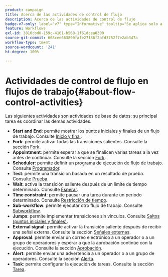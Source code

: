 ```yaml
---
product: campaign
title: Acerca de las actividades de control de flujo
description: Acerca de las actividades de control de flujo
badge-v7-only: label="v7" type="Informative" tooltip="Se aplica solo a Campaign Classic v7"
feature: Workflows
exl-id: 3810cbd0-159c-4161-b568-1f61dcea0300
source-git-commit: 668cee663890fafe27f86f2afd3752f7e2ab347a
workflow-type: tm+mt
source-wordcount: '241'
ht-degree: 100%

---
```


# Actividades de control de flujo en flujos de trabajo{#about-flow-control-activities}



Las siguientes actividades son actividades de base de datos: su principal tarea es coordinar las demás actividades.

* **Start and End**: permite mostrar los puntos iniciales y finales de un flujo de trabajo. Consulte [Inicio y final](start-and-end.md).
* **Fork**: permite activar todas las transiciones salientes. Consulte la sección [Fork](fork.md).
* **Appointment**: permite esperar a que se finalicen varias tareas a la vez antes de continuar. Consulte la sección [Fork](fork.md).
* **Scheduler**: permite definir un programa de ejecución de flujo de trabajo. Consulte [Programador](scheduler.md).
* **Test**: permite una transición basada en un resultado de prueba. Consulte [Prueba](test.md).
* **Wait**: activa la transición saliente después de un límite de tiempo determinado. Consulte [Esperar](wait.md).
* **Time constraint**: permite pausar una tarea durante un periodo determinado. Consulte [Restricción de tiempo](time-constraint.md).
* **Sub-workflow**: permite ejecutar otro flujo de trabajo. Consulte [Subworkflow](sub-workflow.md).
* **Jumps**: permite implementar transiciones sin vínculos. Consulte [Saltos (puntos iniciales y finales)](jump-start-point-and-end-point.md).
* **External signal**: permite activar la transición saliente después de recibir una señal externa. Consulte la sección [Señales externas](external-signal.md).
* **Approval**: permite enviar un correo electrónico a un operador o a un grupo de operadores y esperar a que la aprobación continúe con la ejecución. Consulte la sección [Aprobación](approval.md).
* **Alert**: permite enviar una advertencia a un operador o a un grupo de operadores. Consulte la sección [Alerta](alert.md).
* **Task**: permite configurar la ejecución de tareas. Consulte la sección [Tarea](task.md).
